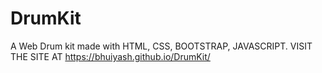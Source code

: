 # DrumKit
A Web Drum kit made with HTML, CSS, BOOTSTRAP, JAVASCRIPT.
VISIT THE SITE AT https://bhuiyash.github.io/DrumKit/

